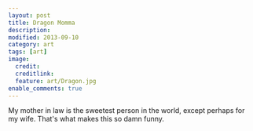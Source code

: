```yaml
---
layout: post
title: Dragon Momma
description:
modified: 2013-09-10
category: art
tags: [art]
image:
  credit:
  creditlink:
  feature: art/Dragon.jpg
enable_comments: true
---
```


My mother in law is the sweetest person in the world, except perhaps for my wife. That's what makes this so damn funny.